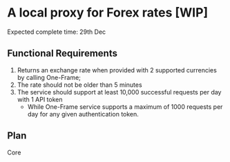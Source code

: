 # A local proxy for Forex rates [WIP]

Expected complete time: 29th Dec

## Functional Requirements
1. Returns an exchange rate when provided with 2 supported currencies by calling One-Frame;
2. The rate should not be older than 5 minutes
3. The service should support at least 10,000 successful requests per day with 1 API token
    * While One-Frame service supports a maximum of 1000 requests per day for any given authentication token.


## Plan

Core
